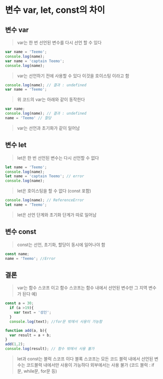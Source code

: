 # 변수 var, let, const의 차이

## 변수 var

> var는 한 번 선언된 변수를 다시 선언 할 수 있다

``` javascript
var name = 'Teemo';
console.log(name);
var name = 'captain Teemo';
console.log(name);
```

> var는 선언하기 전에 사용할 수 있다
> 이것을 호이스팅 이라고 함

```javascript
console.log(name); // 결과 : undefined
var name = 'Teemo';
```

> 위 코드의 var는 아래와 같이 동작한다

```javascript
var name;
console.log(name); // 결과 : undefined
name = 'Teemo' // 할당
```

> var는 선언과 초기화가 같이 일어남

## 변수 let

> let은 한 번 선언된 변수는 다시 선언할 수 없다
 ```javascript
let name = 'Teemo';
console.log(name);
let name = 'captain Teemo'; // error
console.log(name);
 ```
 
 > let은 호이스팅을 할 수 없다 (const 포함)
 
 ```javascript
 console.log(name); // ReferenceError
let name = 'Teemo';
 ```
 
 > let은 선언 단계와 초기화 단계가 따로 일어남
 
 
 ## 변수 const
 > const는 선언, 초기화, 할당이 동시에 일어나야 함
 ``` javascript
const name;
name = 'Teemo'; //Error
```

## 결론

> var는 함수 스코프 이고 
> 함수 스코프는 함수 내에서 선언된 변수만 그 지역 변수가 된다
예)
``` javascript
const a = 30;
  if (a >19){
    var text = '성인';
  }
  console.log(text); //for문 밖에서 사용이 가능함
```
```javascript
function add(a, b){
  var result = a + b;
}
add(1,2);
console.log(result); // 함수 밖에서 사용 불가
```

> let과 const는 블럭 스코프 이다
> 블록 스코프는 모든 코드 블럭 내에서 선언된 변수는 코드블럭 내에서만 사용이 가능하다
> 외부에서는 사용 불가
> (코드 블럭 : if문, while문, for문 등)
